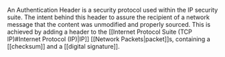 
An Authentication Header is a security protocol used within the IP security suite. The intent behind this header to assure the recipient of a network message that the content was unmodified and properly sourced. This is achieved by adding a header to the [[Internet Protocol Suite (TCP IP)#Internet Protocol (IP)|IP]]  [[Network Packets|packet]]s, containing a [[checksum]] and a [[digital signature]].